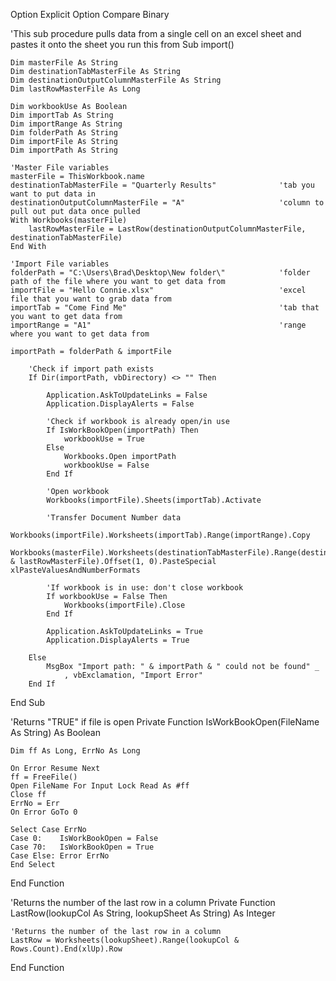 Option Explicit
Option Compare Binary

'This sub procedure pulls data from a single cell on an excel sheet and pastes it onto the sheet you run this from
Sub import()
    
    Dim masterFile As String
    Dim destinationTabMasterFile As String
    Dim destinationOutputColumnMasterFile As String
    Dim lastRowMasterFile As Long
    
    Dim workbookUse As Boolean
    Dim importTab As String
    Dim importRange As String
    Dim folderPath As String
    Dim importFile As String
    Dim importPath As String
    
    'Master File variables
    masterFile = ThisWorkbook.name
    destinationTabMasterFile = "Quarterly Results"              'tab you want to put data in
    destinationOutputColumnMasterFile = "A"                     'column to pull out put data once pulled
    With Workbooks(masterFile)
        lastRowMasterFile = LastRow(destinationOutputColumnMasterFile, destinationTabMasterFile)
    End With
    
    'Import File variables
    folderPath = "C:\Users\Brad\Desktop\New folder\"            'folder path of the file where you want to get data from
    importFile = "Hello Connie.xlsx"                            'excel file that you want to grab data from
    importTab = "Come Find Me"                                  'tab that you want to get data from
    importRange = "A1"                                          'range where you want to get data from
    
    importPath = folderPath & importFile
    
        'Check if import path exists
        If Dir(importPath, vbDirectory) <> "" Then
        
            Application.AskToUpdateLinks = False
            Application.DisplayAlerts = False
            
            'Check if workbook is already open/in use
            If IsWorkBookOpen(importPath) Then
                workbookUse = True
            Else
                Workbooks.Open importPath
                workbookUse = False
            End If
            
            'Open workbook
            Workbooks(importFile).Sheets(importTab).Activate
            
            'Transfer Document Number data
            Workbooks(importFile).Worksheets(importTab).Range(importRange).Copy
            Workbooks(masterFile).Worksheets(destinationTabMasterFile).Range(destinationOutputColumnMasterFile & lastRowMasterFile).Offset(1, 0).PasteSpecial xlPasteValuesAndNumberFormats
            
            'If workbook is in use: don't close workbook
            If workbookUse = False Then
                Workbooks(importFile).Close
            End If
            
            Application.AskToUpdateLinks = True
            Application.DisplayAlerts = True
            
        Else
            MsgBox "Import path: " & importPath & " could not be found" _
                , vbExclamation, "Import Error"
        End If

End Sub

'Returns "TRUE" if file is open
Private Function IsWorkBookOpen(FileName As String) As Boolean

    Dim ff As Long, ErrNo As Long

    On Error Resume Next
    ff = FreeFile()
    Open FileName For Input Lock Read As #ff
    Close ff
    ErrNo = Err
    On Error GoTo 0
    
    Select Case ErrNo
    Case 0:    IsWorkBookOpen = False
    Case 70:   IsWorkBookOpen = True
    Case Else: Error ErrNo
    End Select
    
End Function

'Returns the number of the last row in a column
Private Function LastRow(lookupCol As String, lookupSheet As String) As Integer
    
    'Returns the number of the last row in a column
    LastRow = Worksheets(lookupSheet).Range(lookupCol & Rows.Count).End(xlUp).Row

End Function
